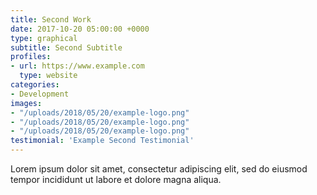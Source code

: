 ```yaml
---
title: Second Work
date: 2017-10-20 05:00:00 +0000
type: graphical
subtitle: Second Subtitle
profiles:
- url: https://www.example.com
  type: website
categories:
- Development
images:
- "/uploads/2018/05/20/example-logo.png"
- "/uploads/2018/05/20/example-logo.png"
- "/uploads/2018/05/20/example-logo.png"
testimonial: 'Example Second Testimonial'
---
```


Lorem ipsum dolor sit amet, consectetur adipiscing elit, sed do eiusmod tempor incididunt ut labore et dolore magna aliqua.
